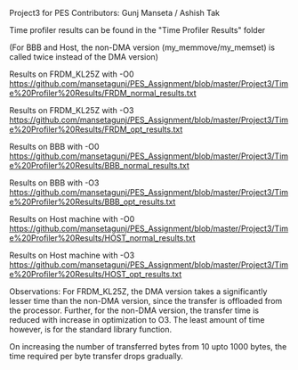 Project3 for PES
Contributors: Gunj Manseta / Ashish Tak

Time profiler results can be found in the "Time Profiler Results" folder

(For BBB and Host, the non-DMA version (my_memmove/my_memset) is called twice instead of the DMA version)

Results on FRDM_KL25Z with -O0
https://github.com/mansetagunj/PES_Assignment/blob/master/Project3/Time%20Profiler%20Results/FRDM_normal_results.txt

Results on FRDM_KL25Z with -O3
https://github.com/mansetagunj/PES_Assignment/blob/master/Project3/Time%20Profiler%20Results/FRDM_opt_results.txt

Results on BBB with -O0
https://github.com/mansetagunj/PES_Assignment/blob/master/Project3/Time%20Profiler%20Results/BBB_normal_results.txt

Results on  BBB with -O3
https://github.com/mansetagunj/PES_Assignment/blob/master/Project3/Time%20Profiler%20Results/BBB_opt_results.txt

Results on Host machine with -O0
https://github.com/mansetagunj/PES_Assignment/blob/master/Project3/Time%20Profiler%20Results/HOST_normal_results.txt

Results on Host machine with -O3
https://github.com/mansetagunj/PES_Assignment/blob/master/Project3/Time%20Profiler%20Results/HOST_opt_results.txt


Observations:
For FRDM_KL25Z, the DMA version takes a significantly lesser time than the non-DMA version, since the transfer is offloaded from the processor. Further, for the non-DMA version, the transfer time is reduced with increase in optimization to O3. The least amount of time however, is for the standard library function.

On increasing the number of transferred bytes from 10 upto 1000 bytes, the time required per byte transfer drops gradually.
